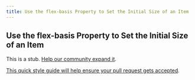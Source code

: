 ```yaml
---
title: Use the flex-basis Property to Set the Initial Size of an Item
---
```

## Use the flex-basis Property to Set the Initial Size of an Item

This is a stub. <a href='https://github.com/freecodecamp/guides/tree/master/src/pages/certifications/responsive-web-design/css-flexbox/use-the-flex-basis-property-to-set-the-initial-size-of-an-item/index.md' target='_blank' rel='nofollow'>Help our community expand it</a>.

<a href='https://github.com/freecodecamp/guides/blob/master/README.md' target='_blank' rel='nofollow'>This quick style guide will help ensure your pull request gets accepted</a>.

<!-- The article goes here, in GitHub-flavored Markdown. Feel free to add YouTube videos, images, and CodePen/JSBin embeds  -->
